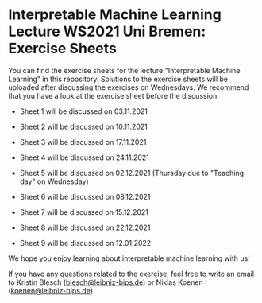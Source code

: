 # Interpretable Machine Learning Lecture WS2021 Uni Bremen: Exercise Sheets

You can find the exercise sheets for the lecture "Interpretable Machine Learning" in this repository. Solutions to the exercise sheets will be uploaded after discussing the exercises on Wednesdays.
We recommend that you have a look at the exercise sheet before the discussion.

- Sheet 1 will be discussed on 03.11.2021

- Sheet 2 will be discussed on 10.11.2021

- Sheet 3 will be discussed on 17.11.2021

- Sheet 4 will be discussed on 24.11.2021

- Sheet 5 will be discussed on 02.12.2021 (Thursday due to "Teaching day" on Wednesday)

- Sheet 6 will be discussed on 08.12.2021

- Sheet 7 will be discussed on 15.12.2021

- Sheet 8 will be discussed on 22.12.2021

- Sheet 9 will be discussed on 12.01.2022

We hope you enjoy learning about interpretable machine learning with us! 

If you have any questions related to the exercise, feel free to write an email to Kristin Blesch (blesch@leibniz-bips.de) or Niklas Koenen (koenen@leibniz-bips.de)
